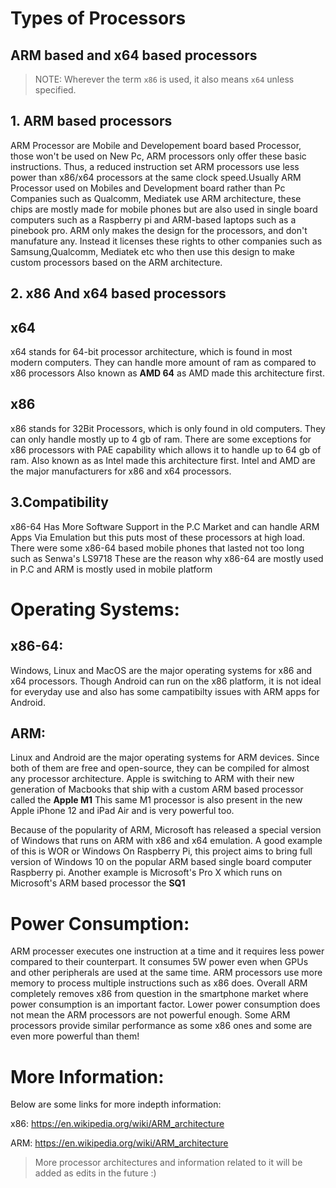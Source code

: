 # Types of Processors
## ARM based and x64 based processors

>NOTE: Wherever the term `x86` is used, it also means `x64` unless specified.

## 1. ARM based processors
ARM Processor are Mobile and Developement board based Processor, those won't be used on New Pc, ARM processors only offer these basic instructions. Thus, a reduced instruction set  ARM processors use less power than x86/x64 processors at the same clock speed.Usually ARM Processor used on Mobiles and Development board rather than Pc
Companies such as Qualcomm, Mediatek use ARM architecture, these chips are mostly made for mobile phones but are also used in single board computers such as a Raspberry pi and ARM-based laptops such as a pinebook pro. ARM only makes the design for the processors, and don't manufature any. Instead it licenses these rights to other companies such as Samsung,Qualcomm, Mediatek etc who then use this design to make custom processors based on the ARM architecture.

## 2. x86 And x64 based processors
## x64
x64 stands for 64-bit processor architecture, which is found in most modern computers. They can handle more amount of ram as compared to x86 processors
Also known as <strong>AMD 64</strong> as AMD made this architecture first.

## x86
x86 stands for 32Bit Processors, which is only found in old computers. They can only handle mostly up to 4 gb of ram. There are some exceptions for x86 processors with PAE capability which allows it to handle up to 64 gb of ram. Also known as  as Intel made this architecture first.
Intel and AMD are the major manufacturers for x86 and x64 processors.

## 3.Compatibility
x86-64 Has More Software Support in the P.C Market and can handle ARM Apps Via Emulation but this puts most of these processors at high load.
There were some x86-64 based mobile phones that lasted not too long such as Senwa's LS9718
These are the reason why x86-64 are mostly used in P.C and ARM is mostly used in mobile platform

# Operating Systems:
## x86-64:
Windows, Linux and MacOS are the major operating systems for x86 and x64 processors. Though Android can run on the x86 platform, it is not ideal for everyday use and also has some campatibilty issues with ARM apps for Android.

## ARM:
Linux and Android are the major operating systems for ARM devices. Since both of them are free and open-source, they can be compiled for almost any processor architecture. Apple is switching to ARM with their new generation of Macbooks that ship with a custom ARM based processor called the <strong>Apple M1</strong>
This same M1 processor is also present in the new Apple iPhone 12 and iPad Air and is very powerful too.


Because of the popularity of ARM, Microsoft has released a special version of Windows that runs on ARM with x86 and x64 emulation. A good example of this is WOR
or Windows On Raspberry Pi, this project aims to bring full version of Windows 10 on the popular ARM based single board computer Raspberry pi. Another example is Microsoft's Pro X which runs on Microsoft's ARM based processor the <strong>SQ1</strong>


# Power Consumption:
ARM processer executes one instruction at a time and it requires less power compared to their counterpart. It consumes 5W power even when GPUs and other peripherals are used at the same time. ARM processors use more memory to process multiple instructions such as x86 does. Overall ARM completely removes x86 from question in the smartphone market where power consumption is an important factor. Lower power consumption does not mean the ARM processors are not powerful enough. Some ARM processors provide similar performance as some x86 ones and some are even more powerful than them!


# More Information:
Below are some links for more indepth information:

x86:
https://en.wikipedia.org/wiki/ARM_architecture

ARM:
https://en.wikipedia.org/wiki/ARM_architecture

>More processor architectures and information related to it will be added as edits in the future :)

